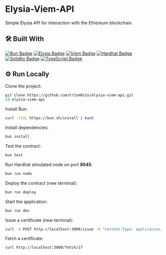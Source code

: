 # Elysia-Viem-API

Simple Elysia API for interaction with the Ethereum blockchain.

## 🛠 Built With

[![Bun Badge](https://img.shields.io/badge/Bun-000?logo=bun&logoColor=fff&style=for-the-badge)](https://bun.sh/)
[![Elysia Badge](https://img.shields.io/badge/ElysiaJS-000?logo=bun&logoColor=fff&style=for-the-badge)](https://elysiajs.com/)
[![Viem Badge](https://img.shields.io/badge/Viem-3C3C3D?logo=ethereum&logoColor=fff&style=for-the-badge)](https://viem.sh/)
[![Hardhat Badge](https://img.shields.io/badge/Hardhat-3C3C3D?logo=ethereum&logoColor=fff&style=for-the-badge)](https://hardhat.org/)
[![Solidity Badge](https://img.shields.io/badge/Solidity-363636?logo=solidity&logoColor=fff&style=for-the-badge)](https://soliditylang.org/)
[![TypeScript Badge](https://img.shields.io/badge/TypeScript-3178C6?logo=typescript&logoColor=fff&style=for-the-badge)](https://www.typescriptlang.org/)

## ⚙️ Run Locally

Clone the project:

```bash
git clone https://github.com/tr1sm0s1n/elysia-viem-api.git
cd elysia-viem-api
```

Install Bun:

```bash
curl -fsSL https://bun.sh/install | bash
```

Install dependencies:

```bash
bun install
```

Test the contract:

```bash
bun test
```

Run Hardhat simulated node on port **8545**:

```bash
bun run node
```

Deploy the contract (new terminal):

```bash
bun run deploy
```

Start the application:

```bash
bun run dev
```

Issue a certificate (new terminal):

```bash
curl -X POST http://localhost:3000/issue -H "Content-Type: application/json" -d '{"id": 17, "name": "Shalom", "course": "MBCC", "grade": "S", "date": "30-05-25"}'
```

Fetch a certificate:

```bash
curl http://localhost:3000/fetch/17
```
